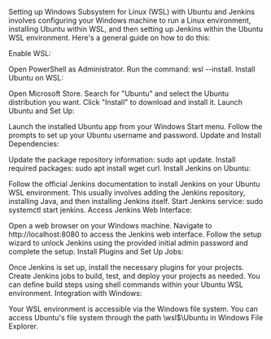 Setting up Windows Subsystem for Linux (WSL) with Ubuntu and Jenkins involves configuring your Windows machine to run a Linux environment, installing Ubuntu within WSL, and then setting up Jenkins within the Ubuntu WSL environment. Here's a general guide on how to do this:

Enable WSL:

Open PowerShell as Administrator.
Run the command: wsl --install.
Install Ubuntu on WSL:

Open Microsoft Store.
Search for "Ubuntu" and select the Ubuntu distribution you want.
Click "Install" to download and install it.
Launch Ubuntu and Set Up:

Launch the installed Ubuntu app from your Windows Start menu.
Follow the prompts to set up your Ubuntu username and password.
Update and Install Dependencies:

Update the package repository information: sudo apt update.
Install required packages: sudo apt install wget curl.
Install Jenkins on Ubuntu:

Follow the official Jenkins documentation to install Jenkins on your Ubuntu WSL environment. This usually involves adding the Jenkins repository, installing Java, and then installing Jenkins itself.
Start Jenkins service: sudo systemctl start jenkins.
Access Jenkins Web Interface:

Open a web browser on your Windows machine.
Navigate to http://localhost:8080 to access the Jenkins web interface.
Follow the setup wizard to unlock Jenkins using the provided initial admin password and complete the setup.
Install Plugins and Set Up Jobs:

Once Jenkins is set up, install the necessary plugins for your projects.
Create Jenkins jobs to build, test, and deploy your projects as needed. You can define build steps using shell commands within your Ubuntu WSL environment.
Integration with Windows:

Your WSL environment is accessible via the Windows file system. You can access Ubuntu's file system through the path \\wsl$\Ubuntu in Windows File Explorer.
